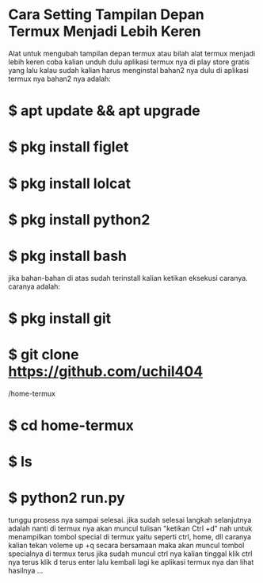 # Cara Setting Tampilan Depan Termux Menjadi Lebih Keren
Alat untuk mengubah tampilan depan termux atau bilah alat termux menjadi lebih keren coba kalian unduh dulu aplikasi termux nya di play store gratis yang lalu kalau sudah kalian harus menginstal bahan2 nya dulu di aplikasi termux nya 
bahan2 nya adalah:


# $ apt update && apt upgrade
# $ pkg install figlet
# $ pkg install lolcat
# $ pkg install python2
# $ pkg install bash

jika bahan-bahan di atas sudah terinstall kalian ketikan eksekusi caranya.
caranya adalah:

# $ pkg install git
# $ git clone https://github.com/uchil404

/home-termux
# $ cd home-termux
# $ ls
# $ python2 run.py

tunggu prosess nya sampai selesai.
jika sudah selesai langkah selanjutnya adalah nanti di termux nya akan muncul tulisan "ketikan Ctrl +d"
nah untuk menampilkan tombol special di termux yaitu seperti ctrl, home, dll caranya kalian
tekan voleme up +q secara bersamaan maka akan muncul tombol specialnya di termux
terus jika sudah muncul ctrl nya kalian tinggal klik ctrl nya terus klik d terus enter
lalu kembali lagi ke aplikasi termux nya dan lihat hasilnya ...


